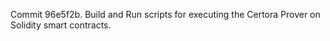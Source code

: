 Commit 96e5f2b.                    Build and Run scripts for executing the Certora Prover on Solidity smart contracts.